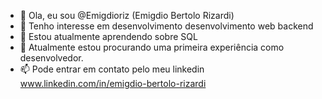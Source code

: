- 👋 Ola, eu sou @Emigdioriz (Emigdio Bertolo Rizardi)
- 👀 Tenho interesse em desenvolvimento desenvolvimento web backend
- 🌱 Estou atualmente aprendendo sobre SQL
- 💞️ Atualmente estou procurando uma primeira experiência como desenvolvedor.
- 📫 Pode entrar em contato pelo meu linkedin www.linkedin.com/in/emigdio-bertolo-rizardi

